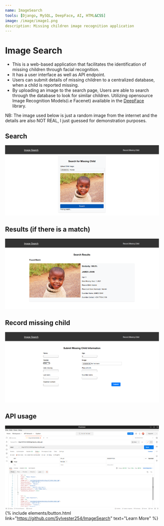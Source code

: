 ```yaml
---
name: ImageSearch
tools: [Django, MySQL, DeepFace, AI, HTML&CSS]
image: /image/image1.png
description: Missing children image recognition application
---
```


# **Image Search**

* This is a web-based application that facilitates the identification of missing children through facial recognition.
* It has a user interface as well as API endpoint.
* Users can submit details of missing children to a centralized database, when a child is reported missing.
* By uploading an image to the search page, Users are able to search through the database to look for similar children. Utilizing opensource Image Recognition Models(i.e Facenet) available in the [DeepFace](https://github.com/serengil/deepface) library.

NB: The image used below is just a random image from the internet and the details are also NOT REAL, I just guessed for demonstration purposes.

## **Search**
![Search](/image/image1.png)
## Results (if there is a match)
![Results (if there is a match)](/image/image2.png)
## Record missing child
![Record missing child](/image/image3.png)
## API usage
![API usage](/image/image4.png)
{% include elements/button.html link="https://github.com/Sylvester254/ImageSearch" text="Learn More" %}
